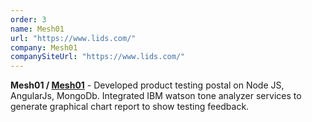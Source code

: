 ```yaml
---
order: 3
name: Mesh01
url: "https://www.lids.com/"
company: Mesh01
companySiteUrl: "https://www.lids.com/"
---
```


**Mesh01 /  [Mesh01](https://www.mesh01.com/)** - Developed product testing postal on Node JS, AngularJs, MongoDb. Integrated IBM watson tone analyzer services to generate graphical chart report to show testing feedback.